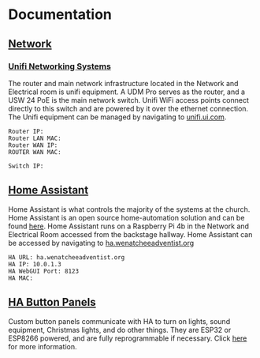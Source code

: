 # Documentation

## [Network](Network.md)

### [Unifi Networking Systems](Unifi.md)

The router and main network infrastructure located in the Network and Electrical room is unifi equipment. A UDM Pro serves as the router, and a USW 24 PoE is the main network switch. Unifi WiFi access points connect directly to this switch and are powered by it over the ethernet connection.
The Unifi equipment can be managed by navigating to [unifi.ui.com](https://unify.ui.com).

```
Router IP:
Router LAN MAC:
Router WAN IP:
ROUTER WAN MAC:
```
```
Switch IP:
```

## [Home Assistant](HA.md)

Home Assistant is what controls the majority of the systems at the church. Home Assistant is an open source home-automation solution and can be found [here](https://www.home-assistant.io/).
Home Assistant runs on a Raspberry Pi 4b in the Network and Electrical Room accessed from the backstage hallway.
Home Assistant can be accessed by navigating to [ha.wenatcheeadventist.org](https://ha.wenatcheeadventist.org)

```
HA URL: ha.wenatcheeadventist.org
HA IP: 10.0.1.3
HA WebGUI Port: 8123
HA MAC:
```

## [HA Button Panels](HA-Button-Panels.md)

Custom button panels communicate with HA to turn on lights, sound equipment, Christmas lights, and do other things. They are ESP32 or ESP8266 powered, and are fully reprogrammable if necessary. Click [here](HA-Button-Panals.md) for more information.
